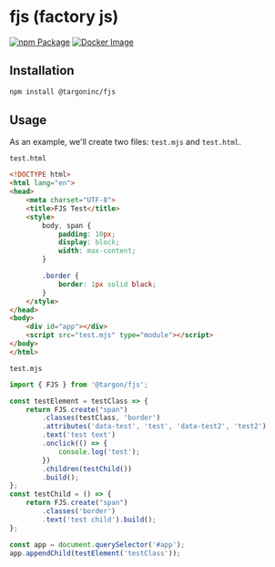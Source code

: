 # fjs (factory js)

[![npm Package](https://github.com/targoninc/fjs/actions/workflows/npm-publish.yml/badge.svg?branch=main)](https://github.com/targoninc/fjs/actions/workflows/npm-publish.yml)
[![Docker Image](https://github.com/targoninc/fjs/actions/workflows/docker-image.yml/badge.svg)](https://github.com/targoninc/fjs/actions/workflows/docker-image.yml)

## Installation

```bash
npm install @targoninc/fjs
```

## Usage

As an example, we'll create two files: `test.mjs` and `test.html`.

`test.html`
```html
<!DOCTYPE html>
<html lang="en">
<head>
    <meta charset="UTF-8">
    <title>FJS Test</title>
    <style>
        body, span {
            padding: 10px;
            display: block;
            width: max-content;
        }

        .border {
            border: 1px solid black;
        }
    </style>
</head>
<body>
    <div id="app"></div>
    <script src="test.mjs" type="module"></script>
</body>
</html>
```

`test.mjs`
```js
import { FJS } from '@targon/fjs';

const testElement = testClass => {
    return FJS.create("span")
        .classes(testClass, 'border')
        .attributes('data-test', 'test', 'data-test2', 'test2')
        .text('test text')
        .onclick(() => {
            console.log('test');
        })
        .children(testChild())
        .build();
};
const testChild = () => {
    return FJS.create("span")
        .classes('border')
        .text('test child').build();
};

const app = document.querySelector('#app');
app.appendChild(testElement('testClass'));
```